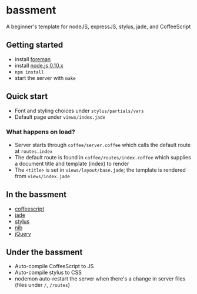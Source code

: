 # bassment
A beginner's template for nodeJS, expressJS, stylus, jade, and CoffeeScript

## Getting started
- install [foreman](https://github.com/ddollar/foreman)
- install [node.js 0.10.x](http://nodejs.org/)
- `npm install`
- start the server with `make`

## Quick start
- Font and styling choices under `stylus/partials/vars`
- Default page under `views/index.jade`

### What happens on load?
- Server starts through `coffee/server.coffee` which calls the default route at `routes.index`
- The default route is found in `coffee/routes/index.coffee` which supplies a document title and template (index) to render
- The `<title>` is set in `views/layout/base.jade`; the template is rendered from `views/index.jade`

## In the bassment
- [coffeescript](http://coffeescript.org/)
- [jade](http://jade-lang.com/)
- [stylus](http://learnboost.github.com/stylus/)
- [nib](http://github.com/visionmedia/nib/)
- [jQuery](http://jquery.com/)

## Under the bassment
- Auto-compile CoffeeScript to JS
- Auto-compile stylus to CSS
- nodemon auto-restart the server when there's a change in server files (files under `/`, `/routes`)